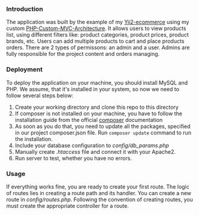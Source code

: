 ### Introduction
The application was built by the example of my [Yii2-ecommerce](https://github.com/prathamlahoti/Yii2_e-commerce_app) using my custom [PHP-Custom-MVC-Architecture](https://github.com/prathamlahoti/PHP-Custom-MVC-Architecture). It allows users to view products list, using different filters like: product categories, product prices, product brands, etc. Users can add multiple products to cart and place products orders. There are 2 types of permissons: an admin and a user. Admins are fully responsible for the project content and orders managing.

### Deployment
To deploy the application on your machine, you should install MySQL and PHP. We assume, that it's installed in your system, so now we need to follow several steps below:
1. Create your working directory and clone this repo to this directory
2. If composer is not installed on your machine, you have to follow the installation guide from the official [composer](https://getcomposer.org/download/) documentation
3. As soon as you do that, you need to update all the packages, specified in our project composer.json file. Run `composer update` command to run the installation.
4. Include your database configuration to _config/db_params.php_
5. Manually create _.htaccess_ file and connect it with your Apache2.
6. Run server to test, whether you have no errors.

### Usage
 If everything works fine, you are ready to create your first route. The logic of routes lies in creating a route path and its handler. You can create a new route in _config/routes.php_. Following the convention of creating routes, you must create the appropriate controller for a route.
